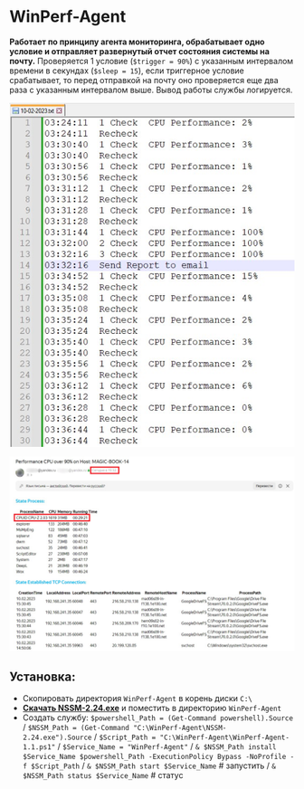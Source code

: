 # WinPerf-Agent

**Работает по принципу агента мониторинга, обрабатывает одно условие и отправляет развернутый отчет состояния системы на почту.** Проверяется 1 условие (`$trigger = 90%`) с указанным интервалом времени в секундах (`$sleep = 15`), если триггерное условие срабатывает, то перед отправкой на почту оно проверяется еще два раза с указанным интервалом выше. Вывод работы службы логируется.

![Image alt](https://github.com/Lifailon/WinPerf-Agent/blob/rsa/Screen/Logs.jpg)

![Image alt](https://github.com/Lifailon/WinPerf-Agent/blob/rsa/Screen/Report.jpg)

## Установка:

* Скопировать директория `WinPerf-Agent` в корень диски `C:\`
* **[Скачать NSSM-2.24.exe](https://www.nssm.cc/download)** и поместить в директорию `WinPerf-Agent`
* Создать службу:
`$powershell_Path = (Get-Command powershell).Source` /
`$NSSM_Path = (Get-Command "C:\WinPerf-Agent\NSSM-2.24.exe").Source` /
`$Script_Path = "C:\WinPerf-Agent\WinPerf-Agent-1.1.ps1"` /
`$Service_Name = "WinPerf-Agent"` /
`& $NSSM_Path install $Service_Name $powershell_Path -ExecutionPolicy Bypass -NoProfile -f $Script_Path` /
`& $NSSM_Path start $Service_Name` # запустить /
`& $NSSM_Path status $Service_Name` # статус
